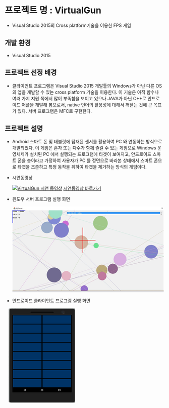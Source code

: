 # 프로젝트 명 : VirtualGun
* Visual Studio 2015의 Cross platform기술을 이용한 FPS 게임

## 개발 환경
* Visual Studio 2015

## 프로젝트 선정 배경
* 클라이언트 프로그램은 Visual Studio 2015 개발툴의 Windows가 아닌 다른 OS의 앱을 개발할 수 있는 cross platform 기술을 이용한다. 
 이 기술은 아직 함수나 여러 가지 지원 쪽에서 많이 부족함을 보이고 있으나 JAVA가 아닌 C++로 안드로이드 어플을 개발해 봄으로서, 
 native 언어의 활용성에 대해서 깨닫는 것에 큰 목표가 있다.
 서버 프로그램은 MFC로 구현한다.

## 프로젝트 설명
* Android 스마트 폰 및 태블릿에 탑재된 센서를 활용하여 PC 와 연동하는 방식으로 개발되었다. 
 이 게임은 혼자 또는 다수가 함께 즐길 수 있는 게임으로 Windows 운영체제가 설치된 PC 에서 실행되는 프로그램에 타겟이 보여지고, 
 안드로이드 스마트 폰을 총이라고 가정하여 사용자가 PC 를 정면으로 바라본 상태에서 스마트 폰으로 타겟을 조준하고 특정 동작을 취하여 타겟을 제거하는 방식의 게임이다.

* 시연동영상

    [![VirtualGun 시연 동영상](http://img.youtube.com/vi/hC6w2bgZjSc/0.jpg)](https://youtu.be/hC6w2bgZjSc)
[시연동영상 바로가기](https://youtu.be/hC6w2bgZjSc)

* 윈도우 서버 프로그램 실행 화면

    ![server](./img/server.jpg)

* 안드로이드 클라이언트 프로그램 실행 화면

    ![client](./img/client.jpg)
